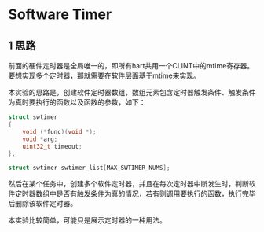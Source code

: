 # Software Timer

## 1 思路

前面的硬件定时器是全局唯一的，即所有hart共用一个CLINT中的mtime寄存器。要想实现多个定时器，那就需要在软件层面基于mtime来实现。

本实验的思路是，创建软件定时器数组，数组元素包含定时器触发条件、触发条件为真时要执行的函数以及函数的参数，如下：

```c
struct swtimer
{
    void (*func)(void *);
    void *arg;
    uint32_t timeout;
};

struct swtimer swtimer_list[MAX_SWTIMER_NUMS];
```

然后在某个任务中，创建多个软件定时器，并且在每次定时器中断发生时，判断软件定时器数组中是否有触发条件为真的情况，若有则调用要执行的函数，执行完毕后删除该软件定时器。

本实验比较简单，可能只是展示定时器的一种用法。
